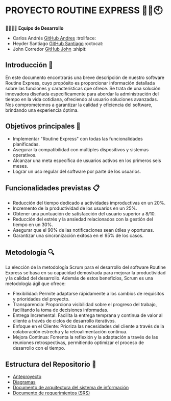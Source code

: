 # PROYECTO ROUTINE EXPRESS 🏃🏻:clock10:

👩‍💻👨‍💻 **Equipo de Desarrollo**
- Carlos Andrés    [GitHub Andres](https://github.com/AndresPJ09) :trollface:
- Heyder Santiago  [GitHub Santiago](https://github.com/Santiagorodriguezgalviz) :octocat:
- John Corredor    [GitHub John](https://github.com/jhonnCorredor) :shipit:
## Introducción 🚀
En este documento encontrarás una breve descripción de nuestro software Routine Express, cuyo propósito es proporcionar información detallada sobre las funciones y características que ofrece. Se trata de una solución innovadora diseñada específicamente para abordar la administración del tiempo en la vida cotidiana, ofreciendo al usuario soluciones avanzadas. Nos comprometemos a garantizar la calidad y eficiencia del software, brindando una experiencia óptima.

## Objetivos principales 🎯
- Implementar "Routine Express" con todas las funcionalidades planificadas.
- Asegurar la compatibilidad con múltiples dispositivos y sistemas operativos.
- Alcanzar una meta específica de usuarios activos en los primeros seis meses.
- Lograr un uso regular del software por parte de los usuarios.

## Funcionalidades previstas 📋
- Reducción del tiempo dedicado a actividades improductivas en un 20%.
- Incremento de la productividad de los usuarios en un 25%.
- Obtener una puntuación de satisfacción del usuario superior a 8/10.
- Reducción del estrés y la ansiedad relacionados con la gestión del tiempo en un 30%.
- Asegurar que el 90% de las notificaciones sean útiles y oportunas.
- Garantizar una sincronización exitosa en el 95% de los casos.

## Metodología 🔍
La elección de la metodología Scrum para el desarrollo del software Routine Express se basa en su capacidad demostrada para mejorar la productividad y la calidad del desarrollo. Además de estos beneficios, Scrum es una metodología ágil que ofrece:

- Flexibilidad: Permite adaptarse rápidamente a los cambios de requisitos y prioridades del proyecto.
- Transparencia: Proporciona visibilidad sobre el progreso del trabajo, facilitando la toma de decisiones informadas.
- Entrega Incremental: Facilita la entrega temprana y continua de valor al cliente a través de ciclos de desarrollo iterativos.
- Enfoque en el Cliente: Prioriza las necesidades del cliente a través de la colaboración estrecha y la retroalimentación continua.
- Mejora Continua: Fomenta la reflexión y la adaptación a través de las reuniones retrospectivas, permitiendo optimizar el proceso de desarrollo con el tiempo.

## Estructura del Repositorio 📁

- [Anteproyecto](https://github.com/AndresPJ09/PROYECTO-ROUTINE-EXPRESS/tree/d590dac2dcbbbc15d3d70c2417a4b587538e6077/ROUTINE%20EXPRESS/Anteproyecto)
- [Diagramas](https://github.com/AndresPJ09/PROYECTO-ROUTINE-EXPRESS/tree/5a50e1d17eddbabea5af0bf66a126d658e807a2b/ROUTINE%20EXPRESS/Diagramas)
- [Documento de arquitectura del sistema de información](https://github.com/AndresPJ09/PROYECTO-ROUTINE-EXPRESS/tree/5a50e1d17eddbabea5af0bf66a126d658e807a2b/ROUTINE%20EXPRESS/Documento%20de%20arquitectura%20del%20sistema%20de%20informaci%C3%B3n)
- [Documento de requerimientos (SRS)](https://github.com/AndresPJ09/PROYECTO-ROUTINE-EXPRESS/tree/aaa128d8a0efbd716a869e2a8e570fb72e567c7b/ROUTINE%20EXPRESS/Documento%20de%20requerimientos%20(SRS))
